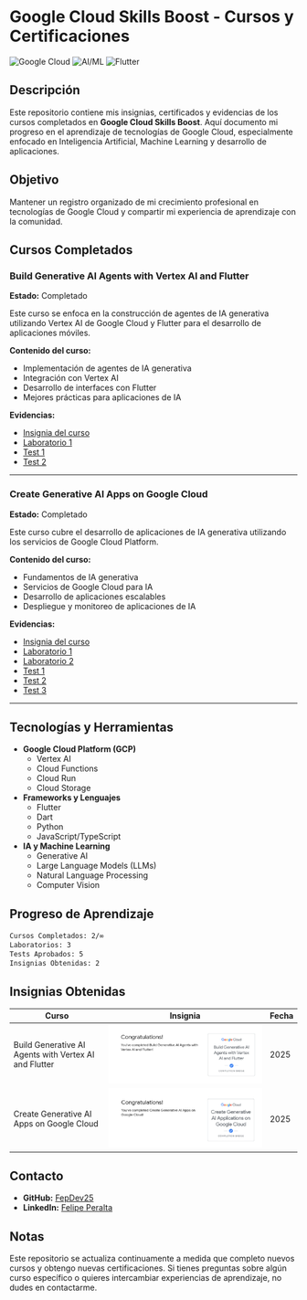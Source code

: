 # Google Cloud Skills Boost - Cursos y Certificaciones

![Google Cloud](https://img.shields.io/badge/Google%20Cloud-4285F4?style=for-the-badge&logo=google-cloud&logoColor=white)
![AI/ML](https://img.shields.io/badge/AI%2FML-FF6F00?style=for-the-badge&logo=tensorflow&logoColor=white)
![Flutter](https://img.shields.io/badge/Flutter-02569B?style=for-the-badge&logo=flutter&logoColor=white)

## Descripción

Este repositorio contiene mis insignias, certificados y evidencias de los cursos completados en **Google Cloud Skills Boost**. Aquí documento mi progreso en el aprendizaje de tecnologías de Google Cloud, especialmente enfocado en Inteligencia Artificial, Machine Learning y desarrollo de aplicaciones.

## Objetivo

Mantener un registro organizado de mi crecimiento profesional en tecnologías de Google Cloud y compartir mi experiencia de aprendizaje con la comunidad.

## Cursos Completados

### Build Generative AI Agents with Vertex AI and Flutter

**Estado:** Completado

Este curso se enfoca en la construcción de agentes de IA generativa utilizando Vertex AI de Google Cloud y Flutter para el desarrollo de aplicaciones móviles.

**Contenido del curso:**
- Implementación de agentes de IA generativa
- Integración con Vertex AI
- Desarrollo de interfaces con Flutter
- Mejores prácticas para aplicaciones de IA

**Evidencias:**
- [Insignia del curso](./Build%20Generative%20AI%20Agents%20with%20Vertex%20AI%20and%20Flutter/BADGE.png)
- [Laboratorio 1](./Build%20Generative%20AI%20Agents%20with%20Vertex%20AI%20and%20Flutter/Lab-1.png)
- [Test 1](./Build%20Generative%20AI%20Agents%20with%20Vertex%20AI%20and%20Flutter/Test-1.png)
- [Test 2](./Build%20Generative%20AI%20Agents%20with%20Vertex%20AI%20and%20Flutter/Test-2.png)

---

### Create Generative AI Apps on Google Cloud

**Estado:** Completado

Este curso cubre el desarrollo de aplicaciones de IA generativa utilizando los servicios de Google Cloud Platform.

**Contenido del curso:**
- Fundamentos de IA generativa
- Servicios de Google Cloud para IA
- Desarrollo de aplicaciones escalables
- Despliegue y monitoreo de aplicaciones de IA

**Evidencias:**
- [Insignia del curso](./Create%20Generative%20AI%20Apps%20on%20Google%20Cloud/BADGE.png)
- [Laboratorio 1](./Create%20Generative%20AI%20Apps%20on%20Google%20Cloud/Lab-1.png)
- [Laboratorio 2](./Create%20Generative%20AI%20Apps%20on%20Google%20Cloud/Lab-2.png)
- [Test 1](./Create%20Generative%20AI%20Apps%20on%20Google%20Cloud/Test-1.png)
- [Test 2](./Create%20Generative%20AI%20Apps%20on%20Google%20Cloud/Test-2.png)
- [Test 3](./Create%20Generative%20AI%20Apps%20on%20Google%20Cloud/Test-3.png)

---

## Tecnologías y Herramientas

- **Google Cloud Platform (GCP)**
  - Vertex AI
  - Cloud Functions
  - Cloud Run
  - Cloud Storage
- **Frameworks y Lenguajes**
  - Flutter
  - Dart
  - Python
  - JavaScript/TypeScript
- **IA y Machine Learning**
  - Generative AI
  - Large Language Models (LLMs)
  - Natural Language Processing
  - Computer Vision

## Progreso de Aprendizaje

```
Cursos Completados: 2/∞
Laboratorios: 3
Tests Aprobados: 5
Insignias Obtenidas: 2
```

## Insignias Obtenidas

| Curso | Insignia | Fecha |
|-------|----------|-------|
| Build Generative AI Agents with Vertex AI and Flutter | ![Badge](./Build%20Generative%20AI%20Agents%20with%20Vertex%20AI%20and%20Flutter/BADGE.png) | 2025 |
| Create Generative AI Apps on Google Cloud | ![Badge](./Create%20Generative%20AI%20Apps%20on%20Google%20Cloud/BADGE.png) | 2025 |

## Contacto

- **GitHub:** [FepDev25](https://github.com/FepDev25)
- **LinkedIn:** [Felipe Peralta](https://www.linkedin.com/in/diego-felipe-peralta-peralta-89140428a/)

## Notas

Este repositorio se actualiza continuamente a medida que completo nuevos cursos y obtengo nuevas certificaciones. Si tienes preguntas sobre algún curso específico o quieres intercambiar experiencias de aprendizaje, no dudes en contactarme.
